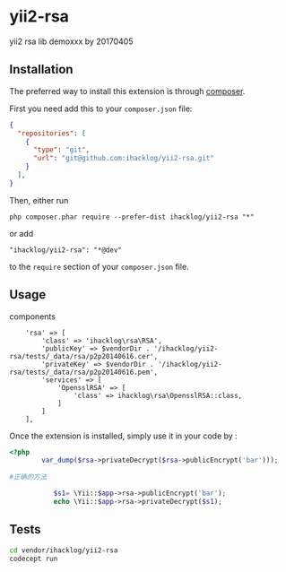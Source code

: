 yii2-rsa
========
yii2 rsa lib demoxxx by 20170405

Installation
------------

The preferred way to install this extension is through [composer](http://getcomposer.org/download/).

First you need add this to your `composer.json` file:
```json
{
  "repositories": [
    {
      "type": "git",
      "url": "git@github.com:ihacklog/yii2-rsa.git"
    }
  ],
}
```

Then, either run

```
php composer.phar require --prefer-dist ihacklog/yii2-rsa "*"
```

or add
```
"ihacklog/yii2-rsa": "*@dev"
```

to the `require` section of your `composer.json` file.


Usage
-----
components 

        'rsa' => [
            'class' => 'ihacklog\rsa\RSA',
            'publicKey' => $vendorDir . '/ihacklog/yii2-rsa/tests/_data/rsa/p2p20140616.cer',
            'privateKey' => $vendorDir . '/ihacklog/yii2-rsa/tests/_data/rsa/p2p20140616.pem',
            'services' => [
                'OpensslRSA' => [
                    'class' => ihacklog\rsa\OpensslRSA::class,
                ]
            ]
        ],
        
Once the extension is installed, simply use it in your code by  :

```php
<?php
        var_dump($rsa->privateDecrypt($rsa->publicEncrypt('bar')));
        
#正确的方法 

           $s1= \Yii::$app->rsa->publicEncrypt('bar');  
           echo \Yii::$app->rsa->privateDecrypt($s1);   

```


Tests
-----
```bash
cd vendor/ihacklog/yii2-rsa
codecept run
```
